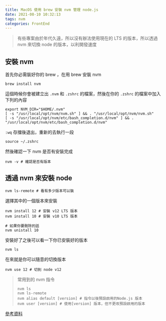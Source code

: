 ```yaml
---
title: MacOS 使用 brew 安裝 nvm 管理 node.js
date: 2021-08-10 10:32:13
tags: nvm
categories: FrontEnd
---
```


> 有些專案由於年代久遠，所以沒有辦法使用現在的 LTS 的版本，所以透過 nvm 來切換 node 的版本，以利開發速度

## 安裝 nvm

首先你必需裝好你的 brew ，在用 brew 安裝 nvm

```shell
brew install nvm
```

這個時候你會被建立出 `.nvm` 和 `.zshrc` 的檔案，然後在你的 `.zshrc` 的檔案中加入下列的內容

```shell
export NVM_DIR="$HOME/.nvm"
[ -s "/usr/local/opt/nvm/nvm.sh" ] && . "/usr/local/opt/nvm/nvm.sh"
[ -s "/usr/local/opt/nvm/etc/bash_completion.d/nvm" ] && . "/usr/local/opt/nvm/etc/bash_completion.d/nvm"
```

`:wq` 存擋後退出，重新的去執行一段

```shell
source ~/.zshrc
```

然後確認一下 nvm 是否有安裝完成

```shell
nvm -v # 確認是否有版本
```

## 透過 nvm 來安裝 node

```shell
nvm ls-remote # 看有多少版本可以裝
```

選擇其中的一個版本來安裝

```shell
nvm install 12 # 安裝 v12 LTS 版本
nvm install 10 # 安裝 v10 LTS 版本

# 如果你要刪除的話
nvm unistall 10
```

安裝好了之後可以看一下你已安裝好的版本

```shell
nvm ls
```

在來就是你可以隨意的切換版本

```shell
nvm use 12 # 切到 node v12
```

> 常用到的 nvm 指令
>
> ```shell
> nvm ls
> nvm ls-remote
> nvm alias default [version] # 指令以後預設啟用的Node.js 版本
> nvm user [version] # 使用[version] 版本，但不更改預設啟用的版本
> ```

[參考資料](https://qizhanming.com/blog/2020/07/29/how-to-install-node-using-nvm-on-macos-with-brew)
